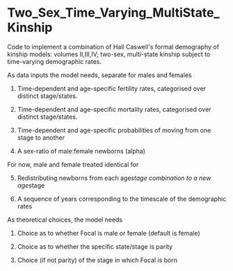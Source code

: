 # Two_Sex_Time_Varying_MultiState_Kinship

Code to implement a combination of Hall Caswell's formal demography of kinship models: volumes II,III,IV; two-sex, multi-state kinship 
subject to time-varying demographic rates.

As data inputs the model needs, separate for males and females

1) Time-dependent and age-specific fertility rates, categorised over distinct stage/states.

2) Time-dependent and age-specific mortality rates, categorised over distinct stage/states.

3) Time-dependent and age-specific probabilities of moving from one stage to another

4) A sex-ratio of male:female newborns (alpha)

For now, male and female treated identical for

5) Redistributing newborns from each age*stage combination to a new age*stage

6) A sequence of years corresponding to the timescale of the demographic rates 

As theoretical choices, the model needs

1) Choice as to whether Focal is male or female (default is female)

2) Choice as to whether the specific state/stage is parity

3) Choice (if not parity) of the stage in which Focal is born

